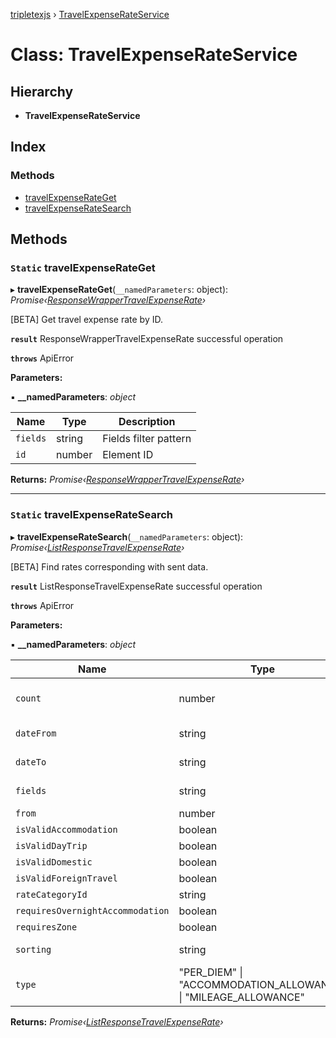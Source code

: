 [tripletexjs](../README.md) › [TravelExpenseRateService](travelexpenserateservice.md)

# Class: TravelExpenseRateService

## Hierarchy

* **TravelExpenseRateService**

## Index

### Methods

* [travelExpenseRateGet](travelexpenserateservice.md#static-travelexpenserateget)
* [travelExpenseRateSearch](travelexpenserateservice.md#static-travelexpenseratesearch)

## Methods

### `Static` travelExpenseRateGet

▸ **travelExpenseRateGet**(`__namedParameters`: object): *Promise‹[ResponseWrapperTravelExpenseRate](../interfaces/responsewrappertravelexpenserate.md)›*

[BETA] Get travel expense rate by ID.

**`result`** ResponseWrapperTravelExpenseRate successful operation

**`throws`** ApiError

**Parameters:**

▪ **__namedParameters**: *object*

Name | Type | Description |
------ | ------ | ------ |
`fields` | string | Fields filter pattern |
`id` | number | Element ID |

**Returns:** *Promise‹[ResponseWrapperTravelExpenseRate](../interfaces/responsewrappertravelexpenserate.md)›*

___

### `Static` travelExpenseRateSearch

▸ **travelExpenseRateSearch**(`__namedParameters`: object): *Promise‹[ListResponseTravelExpenseRate](../interfaces/listresponsetravelexpenserate.md)›*

[BETA] Find rates corresponding with sent data.

**`result`** ListResponseTravelExpenseRate successful operation

**`throws`** ApiError

**Parameters:**

▪ **__namedParameters**: *object*

Name | Type | Default | Description |
------ | ------ | ------ | ------ |
`count` | number | 1000 | Number of elements to return |
`dateFrom` | string | - | From and including |
`dateTo` | string | - | To and excluding |
`fields` | string | - | Fields filter pattern |
`from` | number | - | From index |
`isValidAccommodation` | boolean | - | Equals |
`isValidDayTrip` | boolean | - | Equals |
`isValidDomestic` | boolean | - | Equals |
`isValidForeignTravel` | boolean | - | Equals |
`rateCategoryId` | string | - | Equals |
`requiresOvernightAccommodation` | boolean | - | Equals |
`requiresZone` | boolean | - | Equals |
`sorting` | string | - | Sorting pattern |
`type` | "PER_DIEM" &#124; "ACCOMMODATION_ALLOWANCE" &#124; "MILEAGE_ALLOWANCE" | - | Equals |

**Returns:** *Promise‹[ListResponseTravelExpenseRate](../interfaces/listresponsetravelexpenserate.md)›*
